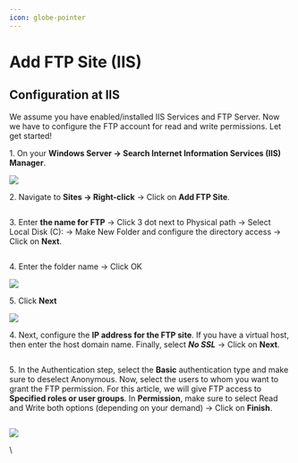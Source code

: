 ```yaml
---
icon: globe-pointer
---
```


# Add FTP Site (IIS)

## **Configuration at IIS** <a href="#step-3-configuration-at-iis" id="step-3-configuration-at-iis"></a>

We assume you have enabled/installed IIS Services and FTP Server. Now we have to configure the FTP account for read and write permissions. Let get started!

1\. On your **Windows Server → Search Internet Information Services (IIS) Manager**.

![](https://howto.hyonix.com/wp-content/uploads/2023/12/image-39.png)

&#x20;

2\. Navigate to **Sites → Right-click** → Click on **Add FTP Site**.

<figure><img src="https://howto.hyonix.com/wp-content/uploads/2023/12/image-40.png" alt=""><figcaption></figcaption></figure>

3\. Enter **the name for FTP** -> Click 3 dot next to Physical path -> Select Local Disk (C): -> Make New Folder and configure the directory access → Click on **Next**.

<figure><img src="https://howto.hyonix.com/wp-content/uploads/2023/12/image-41.png" alt=""><figcaption></figcaption></figure>

4\. Enter the folder name -> Click OK

![](https://howto.hyonix.com/wp-content/uploads/2023/12/image-42.png)

5\. Click **Next**

![](https://howto.hyonix.com/wp-content/uploads/2023/12/image-44.png)

4\. Next, configure the **IP address for the FTP site**. If you have a virtual host, then enter the host domain name. Finally, select _**No SSL**_ → Click on **Next**.

<figure><img src="https://howto.hyonix.com/wp-content/uploads/2023/12/image-43.png" alt=""><figcaption></figcaption></figure>

5\. In the Authentication step, select the **Basic** authentication type and make sure to deselect Anonymous. Now, select the users to whom you want to grant the FTP permission. For this article, we will give FTP access to **Specified roles or user groups**. In **Permission**, make sure to select Read and Write both options (depending on your demand) → Click on **Finish**.

<figure><img src="https://howto.hyonix.com/wp-content/uploads/2023/12/image-45.png" alt=""><figcaption></figcaption></figure>

![](https://howto.hyonix.com/wp-content/uploads/2023/12/image-46.png)

\
